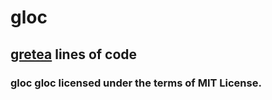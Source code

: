 # gloc
## [gretea](https://github.com/ferhatgec/gretea) lines of code

### gloc gloc licensed under the terms of MIT License.
